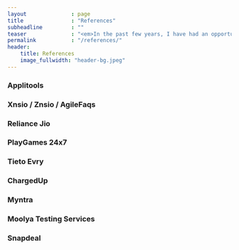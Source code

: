 ```yaml
---
layout              : page
title               : "References"
subheadline         : ""
teaser              : "<em>In the past few years, I have had an opportunity to solve very interesting challenges with the following organizations</em>"
permalink           : "/references/"
header:
    title: References
    image_fullwidth: "header-bg.jpeg"
---
```


### Applitools
### Xnsio / Znsio / AgileFaqs
### Reliance Jio
### PlayGames 24x7
### Tieto Evry
### ChargedUp
### Myntra
### Moolya Testing Services
### Snapdeal